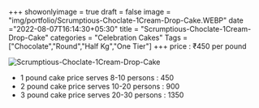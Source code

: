 +++
showonlyimage = true
draft = false
image = "img/portfolio/Scrumptious-Choclate-1Cream-Drop-Cake.WEBP"
date ="2022-08-07T16:14:30+05:30"
title = "Scrumptious-Choclate-1Cream-Drop-Cake"
categories = "Celebration Cakes"
Tags = ["Chocolate","Round","Half Kg","One Tier"]
+++
price : ₹450 per pound
<!--more-->
![Scrumptious-Choclate-1Cream-Drop-Cake](/img/portfolio/Scrumptious-Choclate-1Cream-Drop-Cake.WEBP)
* 1 pound cake price serves 8-10 persons : 450
* 2 pound cake price serves 10-20 persons : 900
* 3 pound cake price serves 20-30 persons : 1350
